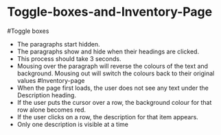 # Toggle-boxes-and-Inventory-Page
#Toggle boxes
- The paragraphs start hidden.
- The paragraphs show and hide when their headings are clicked.
- This process should take 3 seconds.
- Mousing over the paragraph will reverse the colours of the text and background. Mousing out will switch the colours back to their 
original values
#Inventory-page
- When the page first loads, the user does not see any text under the Description heading.
- If the user puts the cursor over a row, the background colour for that row alone becomes red.
- If the user clicks on a row, the description for that item appears.
- Only one description is visible at a time
